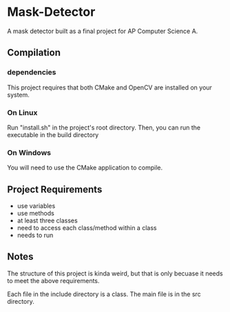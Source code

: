 # Mask-Detector
A mask detector built as a final project for AP Computer Science A.

## Compilation
### dependencies 
This project requires that both CMake and OpenCV are installed on your system.

### On Linux 
Run "install.sh" in the project's root directory.
Then, you can run the executable in the build directory

### On Windows
You will need to use the CMake application to compile.


## Project Requirements
- use variables
- use methods
- at least three classes 
- need to access each class/method within a class
- needs to run

## Notes
The structure of this project is kinda weird, but that is only becuase it needs to meet the above requirements.

Each file in the include directory is a class. The main file is in the src directory.
